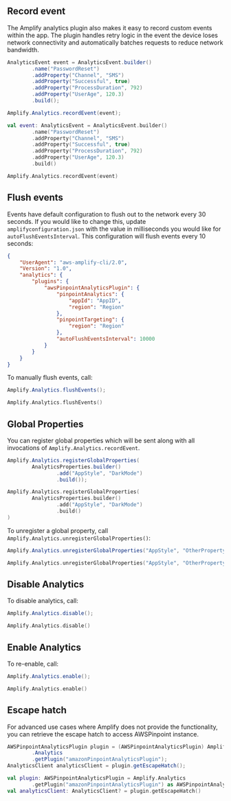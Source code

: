 ## Record event

The Amplify analytics plugin also makes it easy to record custom events within the app. The plugin handles retry logic in the event the device loses network connectivity and automatically batches requests to reduce network bandwidth.

<amplify-block-switcher>
<amplify-block name="Java">

```java
AnalyticsEvent event = AnalyticsEvent.builder()
        .name("PasswordReset")
        .addProperty("Channel", "SMS")
        .addProperty("Successful", true)
        .addProperty("ProcessDuration", 792)
        .addProperty("UserAge", 120.3)
        .build();

Amplify.Analytics.recordEvent(event);
```

</amplify-block>
<amplify-block name="Kotlin">

```kotlin
val event: AnalyticsEvent = AnalyticsEvent.builder()
        .name("PasswordReset")
        .addProperty("Channel", "SMS")
        .addProperty("Successful", true)
        .addProperty("ProcessDuration", 792)
        .addProperty("UserAge", 120.3)
        .build()

Amplify.Analytics.recordEvent(event)
```

</amplify-block>
</amplify-block-switcher>

## Flush events

Events have default configuration to flush out to the network every 30 seconds. If you would like to change this, update `amplifyconfiguration.json` with the value in milliseconds you would like for `autoFlushEventsInterval`. This configuration will flush events every 10 seconds:

```json
{
    "UserAgent": "aws-amplify-cli/2.0",
    "Version": "1.0",
    "analytics": {
        "plugins": {
            "awsPinpointAnalyticsPlugin": {
                "pinpointAnalytics": {
                    "appId": "AppID",
                    "region": "Region"
                },
                "pinpointTargeting": {
                    "region": "Region"
                },
                "autoFlushEventsInterval": 10000
            }
        }
    }
}
```

To manually flush events, call:

<amplify-block-switcher>
<amplify-block name="Java">

```java
Amplify.Analytics.flushEvents();
```


</amplify-block>
<amplify-block name="Kotlin">

```kotlin
Amplify.Analytics.flushEvents()
```

</amplify-block>
</amplify-block-switcher>


## Global Properties

You can register global properties which will be sent along with all invocations of `Amplify.Analytics.recordEvent`.

<amplify-block-switcher>
<amplify-block name="Java">

```java
Amplify.Analytics.registerGlobalProperties(
        AnalyticsProperties.builder()
                .add("AppStyle", "DarkMode")
                .build());
```

</amplify-block>
<amplify-block name="Kotlin">

```kotlin
Amplify.Analytics.registerGlobalProperties(
        AnalyticsProperties.builder()
                .add("AppStyle", "DarkMode")
                .build()
)
```

</amplify-block>
</amplify-block-switcher>

To unregister a global property, call `Amplify.Analytics.unregisterGlobalProperties()`:

<amplify-block-switcher>
<amplify-block name="Java">

```java
Amplify.Analytics.unregisterGlobalProperties("AppStyle", "OtherProperty");
```

</amplify-block>
<amplify-block name="Kotlin">

```kotlin
Amplify.Analytics.unregisterGlobalProperties("AppStyle", "OtherProperty")
```

</amplify-block>
</amplify-block-switcher>

## Disable Analytics

To disable analytics, call:

<amplify-block-switcher>
<amplify-block name="Java">

```java
Amplify.Analytics.disable();
```

</amplify-block>
<amplify-block name="Kotlin">

```kotlin
Amplify.Analytics.disable()
```

</amplify-block>
</amplify-block-switcher>

## Enable Analytics

To re-enable, call:

<amplify-block-switcher>
<amplify-block name="Java">

```java
Amplify.Analytics.enable();
```

</amplify-block>
<amplify-block name="Kotlin">

```kotlin
Amplify.Analytics.enable()
```

</amplify-block>
</amplify-block-switcher>

## Escape hatch

For advanced use cases where Amplify does not provide the functionality, you can retrieve the escape hatch to access AWSPinpoint instance.

<amplify-block-switcher>
<amplify-block name="Java">

```java
AWSPinpointAnalyticsPlugin plugin = (AWSPinpointAnalyticsPlugin) Amplify
        .Analytics
        .getPlugin("amazonPinpointAnalyticsPlugin");
AnalyticsClient analyticsClient = plugin.getEscapeHatch();
```

</amplify-block>
<amplify-block name="Kotlin">

```kotlin
val plugin: AWSPinpointAnalyticsPlugin = Amplify.Analytics
        .getPlugin("amazonPinpointAnalyticsPlugin") as AWSPinpointAnalyticsPlugin
val analyticsClient: AnalyticsClient? = plugin.getEscapeHatch()
```

</amplify-block>
</amplify-block-switcher>
